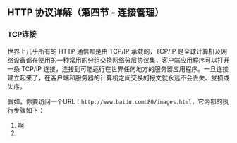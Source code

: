 ## HTTP 协议详解（第四节 - 连接管理）

### TCP连接
世界上几乎所有的 HTTP 通信都是由 TCP/IP 承载的，TCP/IP 是全球计算机及网络设备都在使用的一种常用的分组交换网络分层协议集，客户端应用程序可以打开一条 TCP/IP 连接，连接到可能运行在世界任何地方的服务器应用程序。一旦连接建立起来了，在客户端和服务器的计算机之间交换的报文就永远不会丢失、受损或失序。

假如，你要访问一个URL：`http://www.baidu.com:80/images.html`，它内部的执行步骤如下：

  1. 啊
  2. 